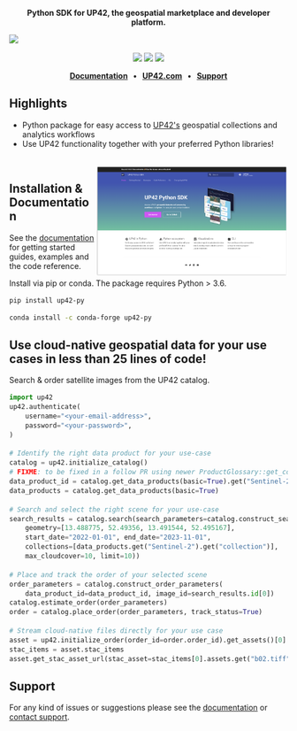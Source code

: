 <p align="center">
    <strong>Python SDK for UP42, the geospatial marketplace and developer platform.</strong>
</p>

![](docs/assets/github-banner-3.jpg)

<p align="center">
    <a href="https://pypi.org/project/up42-py/" title="up42-py on pypi"><img src="https://img.shields.io/pypi/v/up42-py?color=brightgreen"></a>
    <img src="https://sonarcloud.io/api/project_badges/measure?project=up42_up42-py&metric=coverage">
    <a href="https://twitter.com/UP42_" title="UP42 on Twitter"><img src="https://img.shields.io/twitter/follow/UP42_.svg?style=social"></a>
</p>

<p align="center">
    <b>
      <a href="https://sdk.up42.com/">Documentation</a> &nbsp; • &nbsp;
      <a href="http://www.up42.com">UP42.com</a> &nbsp; • &nbsp;
      <a href="#support">Support</a>
    </b>
</p>

## Highlights
- Python package for easy access to [UP42's](http://www.up42.com) geospatial collections and analytics workflows
- Use UP42 functionality together with your preferred Python libraries!

<br>

<img align="right" href="https://sdk.up42.com/" src="docs/assets/docs.png" alt="" height="200"/>

## Installation & Documentation

See the [documentation](https://sdk.up42.com/) for getting started guides, examples and the code
reference.

Install via pip or conda. The package requires Python > 3.6.

```bash
pip install up42-py
```
```bash
conda install -c conda-forge up42-py
```

## Use cloud-native geospatial data for your use cases in less than 25 lines of code!

Search & order satellite images from the UP42 catalog.

```python
import up42
up42.authenticate(
    username="<your-email-address>",
    password="<your-password>",
)

# Identify the right data product for your use-case
catalog = up42.initialize_catalog()
# FIXME: to be fixed in a follow PR using newer ProductGlossary::get_collections
data_product_id = catalog.get_data_products(basic=True).get("Sentinel-2").get("data_products").get("Level-2A")
data_products = catalog.get_data_products(basic=True)

# Search and select the right scene for your use-case
search_results = catalog.search(search_parameters=catalog.construct_search_parameters(
    geometry=[13.488775, 52.49356, 13.491544, 52.495167],
    start_date="2022-01-01", end_date="2023-11-01",
    collections=[data_products.get("Sentinel-2").get("collection")],
    max_cloudcover=10, limit=10))

# Place and track the order of your selected scene
order_parameters = catalog.construct_order_parameters(
    data_product_id=data_product_id, image_id=search_results.id[0])
catalog.estimate_order(order_parameters)
order = catalog.place_order(order_parameters, track_status=True)

# Stream cloud-native files directly for your use case
asset = up42.initialize_order(order_id=order.order_id).get_assets()[0]
stac_items = asset.stac_items
asset.get_stac_asset_url(stac_asset=stac_items[0].assets.get("b02.tiff"))
```

## Support

For any kind of issues or suggestions please see the [documentation](https://sdk.up42.com/) or [contact support](https://up42.com/company/contact-support).

